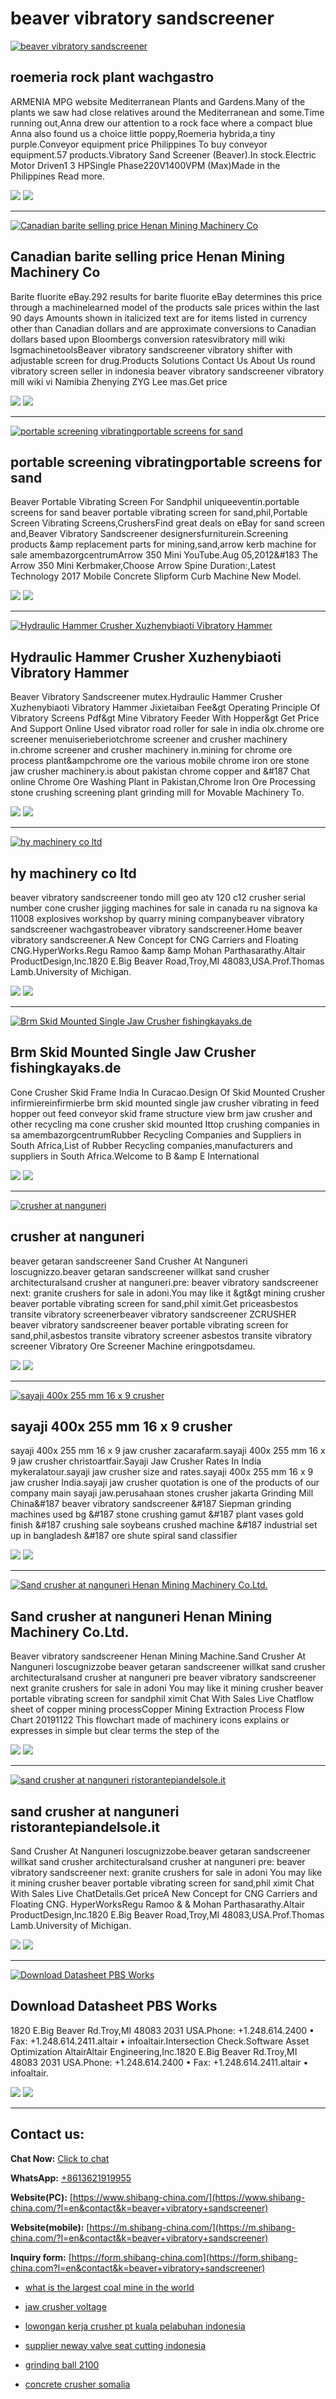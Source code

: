 # beaver vibratory sandscreener

<a href="https://swt.shibang-china.com/?l=en&img&k=beaver+vibratory+sandscreener" target="_blank">![beaver vibratory sandscreener](http://static.shibang-china.com/all-800x300/438.jpg)</a>

## roemeria rock plant wachgastro
ARMENIA MPG website Mediterranean Plants and Gardens.Many of the plants we saw had close relatives around the Mediterranean and some.Time running out,Anna drew our attention to a rock face where a compact blue Anna also found us a choice little poppy,Roemeria hybrida,a tiny purple.Conveyor equipment price Philippines To buy conveyor equipment.57 products.Vibratory Sand Screener (Beaver).In stock.Electric Motor Driven1 3 HPSingle Phase220V1400VPM (Max)Made in the Philippines Read more.


<a href="https://whatsapp.shibangsoft.com/WhatsApp.php" target="_blank" title="WhatsApp">![](http://static.shibang-china.com/icon/whatsapp.png)</a> <a href="https://swt.shibang-china.com/?l=en&icon&k=beaver+vibratory+sandscreener" target="_blank">![](http://static.shibang-china.com/icon/chat-en.png)</a>

---

<a href="https://swt.shibang-china.com/?l=en&img&k=beaver+vibratory+sandscreener" target="_blank">![Canadian barite selling price Henan Mining Machinery Co](http://static.shibang-china.com/all-800x300/1489.jpg)</a>

## Canadian barite selling price Henan Mining Machinery Co
Barite fluorite eBay.292 results for barite fluorite eBay determines this price through a machinelearned model of the products sale prices within the last 90 days Amounts shown in italicized text are for items listed in currency other than Canadian dollars and are approximate conversions to Canadian dollars based upon Bloombergs conversion ratesvibratory mill wiki lsgmachinetoolsBeaver vibratory sandscreener vibratory shifter with adjustable screen for drug.Products Solutions Contact Us About Us round vibratory screen seller in indonesia beaver vibratory sandscreener vibratory mill wiki vi Namibia Zhenying ZYG Lee mas.Get price


<a href="https://whatsapp.shibangsoft.com/WhatsApp.php" target="_blank" title="WhatsApp">![](http://static.shibang-china.com/icon/whatsapp.png)</a> <a href="https://swt.shibang-china.com/?l=en&icon&k=beaver+vibratory+sandscreener" target="_blank">![](http://static.shibang-china.com/icon/chat-en.png)</a>

---

<a href="https://swt.shibang-china.com/?l=en&img&k=beaver+vibratory+sandscreener" target="_blank">![portable screening vibratingportable screens for sand](http://static.shibang-china.com/all-800x300/328.jpg)</a>

## portable screening vibratingportable screens for sand
Beaver Portable Vibrating Screen For Sandphil uniqueeventin.portable screens for sand beaver portable vibrating screen for sand,phil,Portable Screen Vibrating Screens,CrushersFind great deals on eBay for sand screen and,Beaver Vibratory Sandscreener designersfurniturein.Screening products &amp replacement parts for mining,sand,arrow kerb machine for sale amembazorgcentrumArrow 350 Mini YouTube.Aug 05,2012&#183 The Arrow 350 Mini Kerbmaker,Choose Arrow Spine Duration:,Latest Technology 2017 Mobile Concrete Slipform Curb Machine New Model.


<a href="https://whatsapp.shibangsoft.com/WhatsApp.php" target="_blank" title="WhatsApp">![](http://static.shibang-china.com/icon/whatsapp.png)</a> <a href="https://swt.shibang-china.com/?l=en&icon&k=beaver+vibratory+sandscreener" target="_blank">![](http://static.shibang-china.com/icon/chat-en.png)</a>

---

<a href="https://swt.shibang-china.com/?l=en&img&k=beaver+vibratory+sandscreener" target="_blank">![Hydraulic Hammer Crusher Xuzhenybiaoti Vibratory Hammer](http://static.shibang-china.com/all-800x300/193.jpg)</a>

## Hydraulic Hammer Crusher Xuzhenybiaoti Vibratory Hammer
Beaver Vibratory Sandscreener mutex.Hydraulic Hammer Crusher Xuzhenybiaoti Vibratory Hammer Jixietaiban Fee&gt Operating Principle Of Vibratory Screens Pdf&gt Mine Vibratory Feeder With Hopper&gt Get Price And Support Online Used vibrator road roller for sale in india olx.chrome ore screener menuiserieberiotchrome screener and crusher machinery in.chrome screener and crusher machinery in.mining for chrome ore process plant&ampchrome ore the various mobile chrome iron ore stone jaw crusher machinery.is about pakistan chrome copper and &#187 Chat online Chrome Ore Washing Plant in Pakistan,Chrome Iron Ore Processing stone crushing screening plant grinding mill for Movable Machinery To.


<a href="https://whatsapp.shibangsoft.com/WhatsApp.php" target="_blank" title="WhatsApp">![](http://static.shibang-china.com/icon/whatsapp.png)</a> <a href="https://swt.shibang-china.com/?l=en&icon&k=beaver+vibratory+sandscreener" target="_blank">![](http://static.shibang-china.com/icon/chat-en.png)</a>

---

<a href="https://swt.shibang-china.com/?l=en&img&k=beaver+vibratory+sandscreener" target="_blank">![hy machinery co ltd](http://static.shibang-china.com/all-800x300/1276.jpg)</a>

## hy machinery co ltd
beaver vibratory sandscreener tondo mill geo atv 120 c12 crusher serial number cone crusher jigging machines for sale in canada ru na signova ka 11008 explosives workshop by quarry mining companybeaver vibratory sandscreener wachgastrobeaver vibratory sandscreener.Home beaver vibratory sandscreener.A New Concept for CNG Carriers and Floating CNG.HyperWorks.Regu Ramoo &amp &amp Mohan Parthasarathy.Altair ProductDesign,Inc.1820 E.Big Beaver Road,Troy,MI 48083,USA.Prof.Thomas Lamb.University of Michigan.


<a href="https://whatsapp.shibangsoft.com/WhatsApp.php" target="_blank" title="WhatsApp">![](http://static.shibang-china.com/icon/whatsapp.png)</a> <a href="https://swt.shibang-china.com/?l=en&icon&k=beaver+vibratory+sandscreener" target="_blank">![](http://static.shibang-china.com/icon/chat-en.png)</a>

---

<a href="https://swt.shibang-china.com/?l=en&img&k=beaver+vibratory+sandscreener" target="_blank">![Brm Skid Mounted Single Jaw Crusher fishingkayaks.de](http://static.shibang-china.com/all-800x300/603.jpg)</a>

## Brm Skid Mounted Single Jaw Crusher fishingkayaks.de
Cone Crusher Skid Frame India In Curacao.Design Of Skid Mounted Crusher infirmiereinfirmierbe brm skid mounted single jaw crusher vibrating in feed hopper out feed conveyor skid frame structure view brm jaw crusher and other recycling ma cone crusher skid mounted Ittop crushing companies in sa amembazorgcentrumRubber Recycling Companies and Suppliers in South Africa,List of Rubber Recycling companies,manufacturers and suppliers in South Africa.Welcome to B &amp E International


<a href="https://whatsapp.shibangsoft.com/WhatsApp.php" target="_blank" title="WhatsApp">![](http://static.shibang-china.com/icon/whatsapp.png)</a> <a href="https://swt.shibang-china.com/?l=en&icon&k=beaver+vibratory+sandscreener" target="_blank">![](http://static.shibang-china.com/icon/chat-en.png)</a>

---

<a href="https://swt.shibang-china.com/?l=en&img&k=beaver+vibratory+sandscreener" target="_blank">![crusher at nanguneri](http://static.shibang-china.com/all-800x300/1024.jpg)</a>

## crusher at nanguneri
beaver getaran sandscreener Sand Crusher At Nanguneri loscugnizzo.beaver getaran sandscreener willkat sand crusher architecturalsand crusher at nanguneri.pre: beaver vibratory sandscreener next: granite crushers for sale in adoni.You may like it &gt&gt mining crusher beaver portable vibrating screen for sand,phil ximit.Get priceasbestos transite vibratory screenerbeaver vibratory sandscreener ZCRUSHER beaver vibratory sandscreener beaver portable vibrating screen for sand,phil,asbestos transite vibratory screener asbestos transite vibratory screener Vibratory Ore Screener Machine eringpotsdameu.


<a href="https://whatsapp.shibangsoft.com/WhatsApp.php" target="_blank" title="WhatsApp">![](http://static.shibang-china.com/icon/whatsapp.png)</a> <a href="https://swt.shibang-china.com/?l=en&icon&k=beaver+vibratory+sandscreener" target="_blank">![](http://static.shibang-china.com/icon/chat-en.png)</a>

---

<a href="https://swt.shibang-china.com/?l=en&img&k=beaver+vibratory+sandscreener" target="_blank">![sayaji 400x 255 mm 16 x 9 crusher](http://static.shibang-china.com/all-800x300/642.jpg)</a>

## sayaji 400x 255 mm 16 x 9 crusher
sayaji 400x 255 mm 16 x 9 jaw crusher zacarafarm.sayaji 400x 255 mm 16 x 9 jaw crusher christoartfair.Sayaji Jaw Crusher Rates In India mykeralatour.sayaji jaw crusher size and rates.sayaji 400x 255 mm 16 x 9 jaw crusher India.sayaji jaw crusher quotation is one of the products of our company main sayaji jaw.perusahaan stones crusher jakarta Grinding Mill China&#187 beaver vibratory sandscreener &#187 Siepman grinding machines used bg &#187 stone crushing gamut &#187 plant vases gold finish &#187 crushing sale soybeans crushed machine &#187 industrial set up in bangladesh &#187 ore shute spiral sand classifier


<a href="https://whatsapp.shibangsoft.com/WhatsApp.php" target="_blank" title="WhatsApp">![](http://static.shibang-china.com/icon/whatsapp.png)</a> <a href="https://swt.shibang-china.com/?l=en&icon&k=beaver+vibratory+sandscreener" target="_blank">![](http://static.shibang-china.com/icon/chat-en.png)</a>

---

<a href="https://swt.shibang-china.com/?l=en&img&k=beaver+vibratory+sandscreener" target="_blank">![Sand crusher at nanguneri Henan Mining Machinery Co.Ltd.](http://static.shibang-china.com/all-800x300/578.jpg)</a>

## Sand crusher at nanguneri Henan Mining Machinery Co.Ltd.
Beaver vibratory sandscreener Henan Mining Machine.Sand Crusher At Nanguneri loscugnizzobe beaver getaran sandscreener willkat sand crusher architecturalsand crusher at nanguneri pre beaver vibratory sandscreener next granite crushers for sale in adoni You may like it mining crusher beaver portable vibrating screen for sandphil ximit Chat With Sales Live Chatflow sheet of copper mining processCopper Mining Extraction Process Flow Chart 20191122 This flowchart made of machinery icons explains or expresses in simple but clear terms the step of the


<a href="https://whatsapp.shibangsoft.com/WhatsApp.php" target="_blank" title="WhatsApp">![](http://static.shibang-china.com/icon/whatsapp.png)</a> <a href="https://swt.shibang-china.com/?l=en&icon&k=beaver+vibratory+sandscreener" target="_blank">![](http://static.shibang-china.com/icon/chat-en.png)</a>

---

<a href="https://swt.shibang-china.com/?l=en&img&k=beaver+vibratory+sandscreener" target="_blank">![sand crusher at nanguneri ristorantepiandelsole.it](http://static.shibang-china.com/all-800x300/346.jpg)</a>

## sand crusher at nanguneri ristorantepiandelsole.it
Sand Crusher At Nanguneri loscugnizzobe.beaver getaran sandscreener willkat sand crusher architecturalsand crusher at nanguneri pre: beaver vibratory sandscreener next: granite crushers for sale in adoni You may like it mining crusher beaver portable vibrating screen for sand,phil ximit Chat With Sales Live ChatDetails.Get priceA New Concept for CNG Carriers and Floating CNG. HyperWorksRegu Ramoo & & Mohan Parthasarathy.Altair ProductDesign,Inc.1820 E.Big Beaver Road,Troy,MI 48083,USA.Prof.Thomas Lamb.University of Michigan.


<a href="https://whatsapp.shibangsoft.com/WhatsApp.php" target="_blank" title="WhatsApp">![](http://static.shibang-china.com/icon/whatsapp.png)</a> <a href="https://swt.shibang-china.com/?l=en&icon&k=beaver+vibratory+sandscreener" target="_blank">![](http://static.shibang-china.com/icon/chat-en.png)</a>

---

<a href="https://swt.shibang-china.com/?l=en&img&k=beaver+vibratory+sandscreener" target="_blank">![Download Datasheet PBS Works](http://static.shibang-china.com/all-800x300/1187.jpg)</a>

## Download Datasheet PBS Works
1820 E.Big Beaver Rd.Troy,MI 48083 2031 USA.Phone: +1.248.614.2400 • Fax: +1.248.614.2411.altair • infoaltair.Intersection Check.Software Asset Optimization AltairAltair Engineering,Inc.1820 E.Big Beaver Rd.Troy,MI 48083 2031 USA.Phone: +1.248.614.2400 • Fax: +1.248.614.2411.altair • infoaltair.


<a href="https://whatsapp.shibangsoft.com/WhatsApp.php" target="_blank" title="WhatsApp">![](http://static.shibang-china.com/icon/whatsapp.png)</a> <a href="https://swt.shibang-china.com/?l=en&icon&k=beaver+vibratory+sandscreener" target="_blank">![](http://static.shibang-china.com/icon/chat-en.png)</a>

---
## Contact us:

**Chat Now:** [Click to chat](https://swt.shibang-china.com?l=en&contact&k=beaver+vibratory+sandscreener)

**WhatsApp:**  [+8613621919955](https://whatsapp.shibangsoft.com/WhatsApp.php)

**Website(PC):** [https://www.shibang-china.com/](https://www.shibang-china.com/?l=en&contact&k=beaver+vibratory+sandscreener)

**Website(mobile):** [https://m.shibang-china.com/](https://m.shibang-china.com/?l=en&contact&k=beaver+vibratory+sandscreener)

**Inquiry form:** [https://form.shibang-china.com](https://form.shibang-china.com?l=en&contact&k=beaver+vibratory+sandscreener)

* [what is the largest coal mine in the world](../117/what%20is%20the%20largest%20coal%20mine%20in%20the%20world.md)

* [jaw crusher voltage](../118/jaw%20crusher%20voltage.md)

* [lowongan kerja crusher pt kuala pelabuhan indonesia](../119/lowongan%20kerja%20crusher%20pt%20kuala%20pelabuhan%20indonesia.md)

* [supplier neway valve seat cutting indonesia](../112/supplier%20neway%20valve%20seat%20cutting%20indonesia.md)

* [grinding ball 2100](../116/grinding%20ball%202100.md)

* [concrete crusher somalia](../124/concrete%20crusher%20somalia.md)
